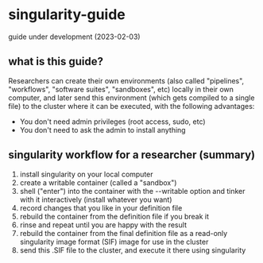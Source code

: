 # singularity-guide
guide under development (2023-02-03)

## what is this guide?
Researchers can create their own environments (also called "pipelines",
"workflows", "software suites", "sandboxes", etc) locally in their own
computer, and later send this environment (which gets compiled to a single
file) to the cluster where it can be executed, with the following advantages:
- You don't need admin privileges (root access, sudo, etc)
- You don't need to ask the admin to install anything

## singularity workflow for a researcher (summary)
1. install singularity on your local computer
2. create a writable container (called a "sandbox")
3. shell ("enter") into the container with the --writable option and tinker
   with it interactively (install whatever you want)
4. record changes that you like in your definition file
5. rebuild the container from the definition file if you break it
6. rinse and repeat until you are happy with the result
7. rebuild the container from the final definition file as a read-only
   singularity image format (SIF) image for use in the cluster
8. send this .SIF file to the cluster, and execute it there using singularity

